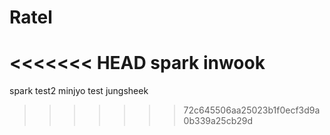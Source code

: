 # Ratel
<<<<<<< HEAD
spark
inwook
=======
spark test2
minjyo test
jungsheek
>>>>>>> 72c645506aa25023b1f0ecf3d9a0b339a25cb29d
